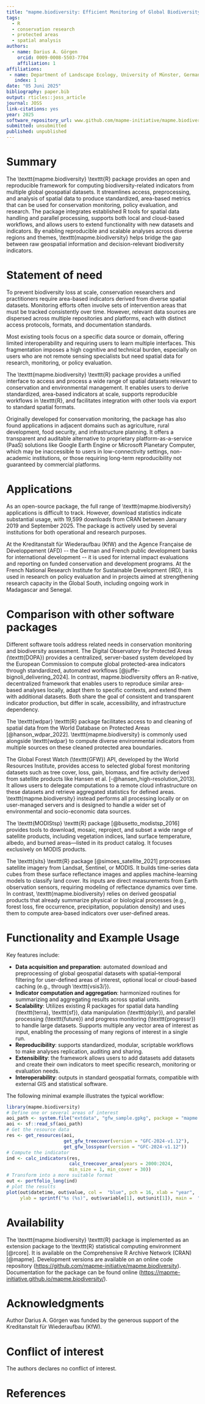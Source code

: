 ```yaml
---
title: "mapme.biodiversity: Efficient Monitoring of Global Biodiversity Portfolios"
tags:
  - R
  - conservation research
  - protected areas
  - spatial analysis
authors:
  - name: Darius A. Görgen
    orcid: 0009-0008-5503-7704
    affiliation: 1
affiliations:
 - name: Department of Landscape Ecology, University of Münster, Germany
   index: 1
date: "05 Juni 2025"
bibliography: paper.bib
output: rticles::joss_article
journal: JOSS
link-citations: yes
year: 2025
software_repository_url: www.github.com/mapme-initiative/mapme.biodiversity
submitted: unsubmitted
published: unpublished
---
```


# Summary

The \texttt{mapme.biodiversity} \texttt{R} package provides an open and reproducible framework for computing biodiversity-related indicators from multiple global geospatial datasets. It streamlines access, preprocessing, and analysis of spatial data to produce standardized, area-based metrics that can be used for conservation monitoring, policy evaluation, and research. The package integrates established R tools for spatial data handling and parallel processing, supports both local and cloud-based workflows, and allows users to extend functionality with new datasets and indicators. By enabling reproducible and scalable analyses across diverse regions and themes, \texttt{mapme.biodiversity} helps bridge the gap between raw geospatial information and decision-relevant biodiversity indicators.

# Statement of need

To prevent biodiversity loss at scale, conservation researchers and practitioners require area-based indicators derived from diverse spatial datasets. Monitoring efforts often involve sets of intervention areas that must be tracked consistently over time. However, relevant data sources are dispersed across multiple repositories and platforms, each with distinct access protocols, formats, and documentation standards.

Most existing tools focus on a specific data source or domain, offering limited interoperability and requiring users to learn multiple interfaces. This fragmentation imposes a high cognitive and technical burden, especially on users who are not remote sensing specialists but need spatial data for research, monitoring, or policy evaluation.

The \texttt{mapme.biodiversity} \texttt{R} package provides a unified interface to access and process a wide range of spatial datasets relevant to conservation and environmental management. It enables users to derive standardized, area-based indicators at scale, supports reproducible workflows in \texttt{R}, and facilitates integration with other tools via export to standard spatial formats.

Originally developed for conservation monitoring, the package has also found applications in adjacent domains such as agriculture, rural development, food security, and infrastructure planning. It offers a transparent and auditable alternative to proprietary platform-as-a-service (PaaS) solutions like Google Earth Engine or Microsoft Planetary Computer, which may be inaccessible to users in low-connectivity settings, non-academic institutions, or those requiring long-term reproducibility not guaranteed by commercial platforms.

# Applications

As an open-source package, the full range of \texttt{mapme.biodiversity} applications is difficult to track. However, download statistics indicate substantial usage, with 19,599 downloads from CRAN between January 2019 and September 2025. The package is actively used by several institutions for both operational and research purposes.

At the Kreditanstalt für Wiederaufbau (KfW) and the Agence Française de Développement (AFD) -- the German and French public development banks for international development -- it is used for internal impact evaluations and reporting on funded conservation and development programs. At the French National Research Institute for Sustainable Development (IRD), it is used in research on policy evaluation and in projects aimed at strengthening research capacity in the Global South, including ongoing work in Madagascar and Senegal.

# Comparison with other software packages

Different software tools address related needs in conservation monitoring and biodiversity assessment. The Digital Observatory for Protected Areas (\texttt{DOPA}) provides a centralized, server-based system developed by the European Commission to compute global protected-area indicators through standardized, automated workflows [@juffe-bignoli_delivering_2024]. In contrast, mapme.biodiversity offers an R-native, decentralized framework that enables users to reproduce similar area-based analyses locally, adapt them to specific contexts, and extend them with additional datasets. Both share the goal of consistent and transparent indicator production, but differ in scale, accessibility, and infrastructure dependency.

The \texttt{wdpar} \texttt{R} package facilitates access to and cleaning of spatial data from the World Database on Protected Areas [@hanson_wdpar_2022]. \texttt{mapme.biodiversity} is commonly used alongside \texttt{wdpar} to compute diverse environmental indicators from multiple sources on these cleaned protected area boundaries.

The Global Forest Watch (\texttt{GFW}) API, developed by the World Resources Institute, provides access to selected global forest monitoring datasets such as tree cover, loss, gain, biomass, and fire activity derived from satellite products like Hansen et al. [-@hansen_high-resolution_2013]. It allows users to delegate computations to a remote cloud infrastructure on these datasets and retrieve aggregated statistics for defined areas. \texttt{mapme.biodiversity} instead performs all processing locally or on user-managed servers and is designed to handle a wider set of environmental and socio-economic data sources.

The \texttt{MODIStsp} \texttt{R} package [@busetto_modistsp_2016] provides tools to download, mosaic, reproject, and subset a wide range of satellite products, including vegetation indices, land surface temperature, albedo, and burned areas—listed in its product catalog. It focuses exclusively on MODIS products.

The \texttt{sits} \texttt{R} package [@simoes_satellite_2021] prprocesses satellite imagery from Landsat, Sentinel, or MODIS. It builds time-series data cubes from these surface reflectance images and applies machine-learning models to classify land cover. Its inputs are direct measurements from Earth observation sensors, requiring modeling of reflectance dynamics over time. In contrast, \texttt{mapme.biodiversity}  relies on derived geospatial products that already summarize physical or biological processes (e.g., forest loss, fire occurrence, precipitation, population density) and uses them to compute area-based indicators over user-defined areas.

# Functionality and Example Usage

Key features include:

- **Data acquisition and preparation**: automated download and preprocessing of global geospatial datasets with spatial–temporal filtering for user-defined areas of interest, optional local or cloud-based caching (e.g., through \texttt{vsis3/}).
- **Indicator computation and aggregation**: harmonized routines for summarizing and aggregating results across spatial units.
- **Scalability**: Utilizes existing R packages for spatial data handling (\texttt{terra}, \texttt{sf}), data manipulation (\texttt{dplyr}), and parallel processing (\texttt{future}) and progress monitoring (\texttt{progressr}) to handle large datasets. Supports multiple any vector area of interest as input, enabling the processing of many regions of interest in a single run.
- **Reproducibility**: supports standardized, modular, scriptable workflows to make analyses replication, auditing and sharing. 
- **Extensibility**: the framework allows users to add datasets add datasets and create their own indicators to meet specific research, monitoring or evaluation needs.
- **Interoperability**: outputs in standard geospatial formats, compatible with external GIS and statistical software.

The following minimal example illustrates the typical workflow:

```r
library(mapme.biodiversity)
# Define one or several areas of interest
aoi_path <- system.file("extdata", "gfw_sample.gpkg", package = "mapme.biodiversity")
aoi <- sf::read_sf(aoi_path)
# Get the resource data
res <- get_resources(aoi,
                     get_gfw_treecover(version = "GFC-2024-v1.12"),
                     get_gfw_lossyear(version = "GFC-2024-v1.12"))
# Compute the indicator
ind <- calc_indicators(res,
                       calc_treecover_area(years = 2000:2024, 
                       min_size = 1, min_cover = 30))
# Transform into a more suitable format
out <- portfolio_long(ind)
# plot the results
plot(out$datetime, out$value, col =  "blue", pch = 16, xlab = "year",
     ylab = sprintf("%s (%s)", out$variable[1], out$unit[1]), main =  "Treecover loss")
```

# Availability

The \texttt{mapme.biodiversity} \texttt{R} package is implemented as an extension package to the \texttt{R} statistical computing environment [@rcore]. It is available on the Comprehensive R Archive Network (CRAN) [@mapme]. Development
versions are available on an online code repository (<https://github.com/mapme-initiative/mapme.biodiversity>). Documentation for the package can be found online (<https://mapme-initiative.github.io/mapme.biodiversity/>).

# Acknowledgments

Author Darius A. Görgen was funded by the generous support of the Kreditanstalt für Wiederaufbau (KfW).

# Conflict of interest

The authors declares no conflict of interest.

# References
